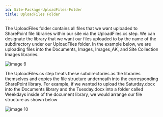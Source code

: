 ```yaml
---
id: Site-Package-UploadFiles-Folder
title: UploadFiles Folder
---
```


The UploadFiles folder contains all files that we want uploaded to SharePoint file libraries within our site via the UploadFiles.cs step. We can designate the library that we want our files uploaded to by the name of the subdirectory under our UploadFiles folder. In the example below, we are uploading files into the Documents, Images, Images_AK, and Site Collection Images libraries.

![image 9](https://akumina.azureedge.net/wiki/training/images/site_creator/image9.png)

The UploadFiles.cs step treats these subdirectories as the libraries themselves and copies the file structure underneath into the corresponding SharePoint library. For example, if we wanted to upload the Saturday.docx into the Documents library and the Tuesday.docx into a folder called Weekdays inside of the document library, we would arrange our file structure as shown below

![image 10](https://akumina.azureedge.net/wiki/training/images/site_creator/image10.png)
